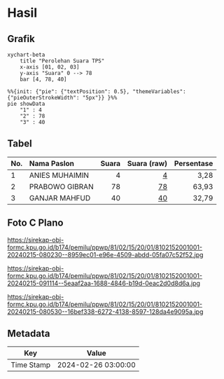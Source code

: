 # Hasil

## Grafik

```mermaid
xychart-beta
    title "Perolehan Suara TPS"
    x-axis [01, 02, 03]
    y-axis "Suara" 0 --> 78
    bar [4, 78, 40]
```

```mermaid
%%{init: {"pie": {"textPosition": 0.5}, "themeVariables": {"pieOuterStrokeWidth": "5px"}} }%%
pie showData
    "1" : 4
    "2" : 78
    "3" : 40
```

## Tabel

| No. | Nama Paslon    | Suara | Suara (raw) | Persentase |
|:--- |:-------------- | -----:| -----------:| ----------:|
| 1   | ANIES MUHAIMIN | 4     | [4][p-1]    | 3,28       |
| 2   | PRABOWO GIBRAN | 78    | [78][p-2]   | 63,93      |
| 3   | GANJAR MAHFUD  | 40    | [40][p-3]   | 32,79      |


[p-1]: https://github.com/gigit-pemilu/pemilu-2024-81-maluku/blob/main/pilpres/hitung-suara/sub/81-maluku/sub/02-maluku-tenggara/sub/15-manyeuw/sub/2001-rumadian/sub/001-tps/sub/paslon-1.txt
[p-2]: https://github.com/gigit-pemilu/pemilu-2024-81-maluku/blob/main/pilpres/hitung-suara/sub/81-maluku/sub/02-maluku-tenggara/sub/15-manyeuw/sub/2001-rumadian/sub/001-tps/sub/paslon-2.txt
[p-3]: https://github.com/gigit-pemilu/pemilu-2024-81-maluku/blob/main/pilpres/hitung-suara/sub/81-maluku/sub/02-maluku-tenggara/sub/15-manyeuw/sub/2001-rumadian/sub/001-tps/sub/paslon-3.txt

## Foto C Plano

https://sirekap-obj-formc.kpu.go.id/b174/pemilu/ppwp/81/02/15/20/01/8102152001001-20240215-080230--8959ec01-e96e-4509-abdd-05fa07c52f52.jpg

https://sirekap-obj-formc.kpu.go.id/b174/pemilu/ppwp/81/02/15/20/01/8102152001001-20240215-091114--5eaaf2aa-1688-4846-b19d-0eac2d0d8d6a.jpg

https://sirekap-obj-formc.kpu.go.id/b174/pemilu/ppwp/81/02/15/20/01/8102152001001-20240215-080530--16bef338-6272-4138-8597-128da4e9095a.jpg


## Metadata

| Key        | Value               |
| ---------- | ------------------- |
| Time Stamp | 2024-02-26 03:00:00 |



